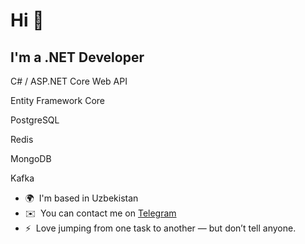 Hi 👋 
======================

I'm a .NET Developer
--------------------

C# / ASP.NET Core Web API

Entity Framework Core

PostgreSQL

Redis

MongoDB

Kafka

* 🌍  I'm based in Uzbekistan
* ✉️  You can contact me on [Telegram](https://t.me/innwayyy)
* ⚡  Love jumping from one task to another — but don’t tell anyone.
